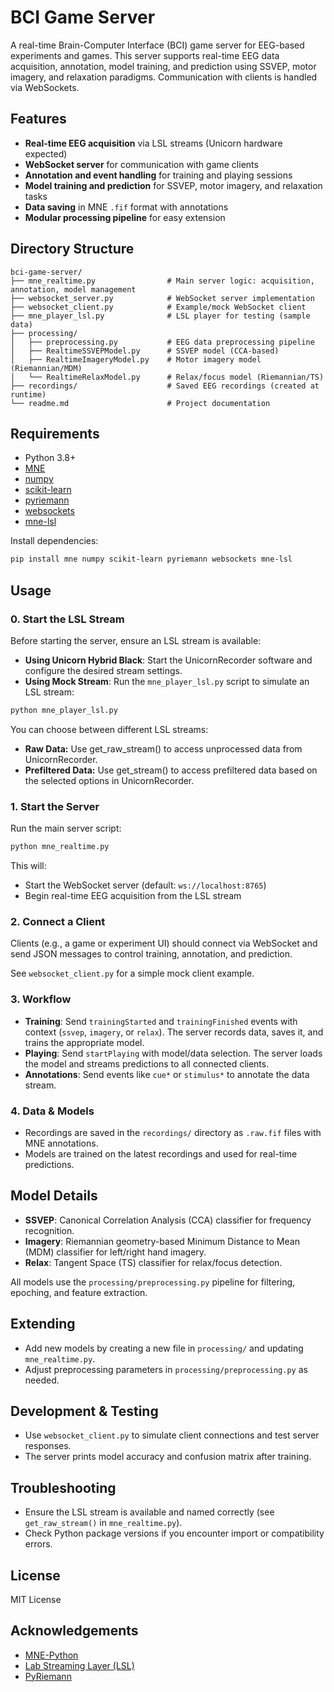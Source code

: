 
# BCI Game Server

A real-time Brain-Computer Interface (BCI) game server for EEG-based experiments and games. This server supports real-time EEG data acquisition, annotation, model training, and prediction using SSVEP, motor imagery, and relaxation paradigms. Communication with clients is handled via WebSockets.

## Features

- **Real-time EEG acquisition** via LSL streams (Unicorn hardware expected)
- **WebSocket server** for communication with game clients
- **Annotation and event handling** for training and playing sessions
- **Model training and prediction** for SSVEP, motor imagery, and relaxation tasks
- **Data saving** in MNE `.fif` format with annotations
- **Modular processing pipeline** for easy extension

## Directory Structure

```
bci-game-server/
├── mne_realtime.py                # Main server logic: acquisition, annotation, model management
├── websocket_server.py            # WebSocket server implementation
├── websocket_client.py            # Example/mock WebSocket client
├── mne_player_lsl.py              # LSL player for testing (sample data)
├── processing/
│   ├── preprocessing.py           # EEG data preprocessing pipeline
│   ├── RealtimeSSVEPModel.py      # SSVEP model (CCA-based)
│   ├── RealtimeImageryModel.py    # Motor imagery model (Riemannian/MDM)
│   └── RealtimeRelaxModel.py      # Relax/focus model (Riemannian/TS)
├── recordings/                    # Saved EEG recordings (created at runtime)
└── readme.md                      # Project documentation
```

## Requirements

- Python 3.8+
- [MNE](https://mne.tools/)
- [numpy](https://numpy.org/)
- [scikit-learn](https://scikit-learn.org/)
- [pyriemann](https://pyriemann.readthedocs.io/)
- [websockets](https://websockets.readthedocs.io/)
- [mne-lsl](https://github.com/labstreaminglayer/mne-lsl)

Install dependencies:
```bash
pip install mne numpy scikit-learn pyriemann websockets mne-lsl
```

## Usage

### 0. Start the LSL Stream

Before starting the server, ensure an LSL stream is available:

- **Using Unicorn Hybrid Black**: Start the UnicornRecorder software and configure the desired stream settings.
- **Using Mock Stream**: Run the `mne_player_lsl.py` script to simulate an LSL stream:
```bash
python mne_player_lsl.py
```
You can choose between different LSL streams:

- **Raw Data:** Use get_raw_stream() to access unprocessed data from UnicornRecorder.
- **Prefiltered Data:** Use get_stream() to access prefiltered data based on the selected options in UnicornRecorder.

### 1. Start the Server

Run the main server script:
```bash
python mne_realtime.py
```
This will:
- Start the WebSocket server (default: `ws://localhost:8765`)
- Begin real-time EEG acquisition from the LSL stream

### 2. Connect a Client

Clients (e.g., a game or experiment UI) should connect via WebSocket and send JSON messages to control training, annotation, and prediction.

See `websocket_client.py` for a simple mock client example.

### 3. Workflow

- **Training**: Send `trainingStarted` and `trainingFinished` events with context (`ssvep`, `imagery`, or `relax`). The server records data, saves it, and trains the appropriate model.
- **Playing**: Send `startPlaying` with model/data selection. The server loads the model and streams predictions to all connected clients.
- **Annotations**: Send events like `cue*` or `stimulus*` to annotate the data stream.

### 4. Data & Models

- Recordings are saved in the `recordings/` directory as `.raw.fif` files with MNE annotations.
- Models are trained on the latest recordings and used for real-time predictions.

## Model Details

- **SSVEP**: Canonical Correlation Analysis (CCA) classifier for frequency recognition.
- **Imagery**: Riemannian geometry-based Minimum Distance to Mean (MDM) classifier for left/right hand imagery.
- **Relax**: Tangent Space (TS) classifier for relax/focus detection.

All models use the `processing/preprocessing.py` pipeline for filtering, epoching, and feature extraction.

## Extending

- Add new models by creating a new file in `processing/` and updating `mne_realtime.py`.
- Adjust preprocessing parameters in `processing/preprocessing.py` as needed.

## Development & Testing

- Use `websocket_client.py` to simulate client connections and test server responses.
- The server prints model accuracy and confusion matrix after training.

## Troubleshooting

- Ensure the LSL stream is available and named correctly (see `get_raw_stream()` in `mne_realtime.py`).
- Check Python package versions if you encounter import or compatibility errors.

## License

MIT License

## Acknowledgements

- [MNE-Python](https://mne.tools/)
- [Lab Streaming Layer (LSL)](https://labstreaminglayer.readthedocs.io/)
- [PyRiemann](https://pyriemann.readthedocs.io/)


